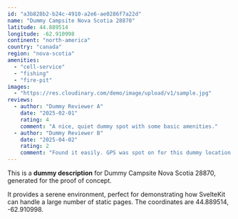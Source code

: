 ```yaml
---
id: "a3b828b2-b24c-4910-a2e6-ae0286f7a22d"
name: "Dummy Campsite Nova Scotia 28870"
latitude: 44.889514
longitude: -62.910998
continent: "north-america"
country: "canada"
region: "nova-scotia"
amenities:
  - "cell-service"
  - "fishing"
  - "fire-pit"
images:
  - "https://res.cloudinary.com/demo/image/upload/v1/sample.jpg"
reviews:
  - author: "Dummy Reviewer A"
    date: "2025-02-01"
    rating: 4
    comment: "A nice, quiet dummy spot with some basic amenities."
  - author: "Dummy Reviewer B"
    date: "2025-04-02"
    rating: 2
    comment: "Found it easily. GPS was spot on for this dummy location."
---
```


This is a **dummy description** for Dummy Campsite Nova Scotia 28870, generated for the proof of concept.

It provides a serene environment, perfect for demonstrating how SvelteKit can handle a large number of static pages. The coordinates are 44.889514, -62.910998.
